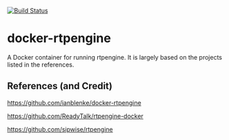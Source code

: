 [![Build Status](https://travis-ci.org/mwolff44/docker-rtpengine-mw.svg?branch=master)](https://travis-ci.org/mwolff44/docker-rtpengine-mw)

# docker-rtpengine

A Docker container for running rtpengine. It is largely based on the projects listed in the references.

## References (and Credit)
https://github.com/ianblenke/docker-rtpengine

https://github.com/ReadyTalk/rtpengine-docker

https://github.com/sipwise/rtpengine
